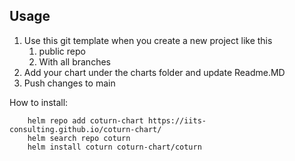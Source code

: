 ## Usage

1. Use this git template when you create a new project like this
   1. public repo
   2. With all branches
2. Add your chart under the charts folder and update Readme.MD
3. Push changes to main

How to install:

```shell
    helm repo add coturn-chart https://iits-consulting.github.io/coturn-chart/
    helm search repo coturn
    helm install coturn coturn-chart/coturn
```